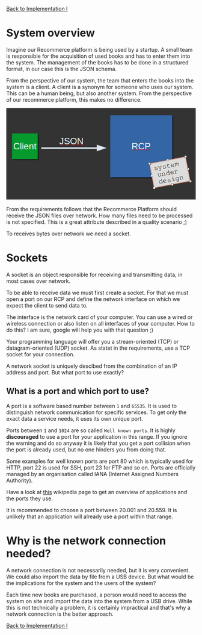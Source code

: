 [Back to Implementation I](../project/impl_1/impl_1.md)

# System overview
Imagine our Recommerce platform is being used by a startup. A small team is responsible for the acquisition of used books and has to enter them into the system.  The management of the books has to be done in a structured format, in our case this is the JSON schema. 

From the perspective of our system, the team that enters the books into the system is a client. A client is a synonym for someone who uses our system. This can be a human being, but also another system. From the perspective of our recommerce platform, this makes no difference. 

![](images/client_to_rcp.png)

From the requirements follows that the Recommerce Platform should receive the JSON files over network. How many files need to be processed is not specified. This is a great attribute described in a quality scenario ;)

To receives bytes over network we need a socket. 

# Sockets
A socket is an object responsible for receiving and transmitting data, in most cases over network. 

To be able to receive data we must first create a socket. For that we must open a port on our RCP and define the network interface on which we expect the client to send data to. 

The interface is the network card of your computer. You can use a wired or wireless connection or also listen on all interfaces of your computer. How to do this? I am sure, google will help you with that question ;)

Your programming language will offer you a stream-oriented (TCP) or datagram-oriented (UDP) socket. As statet in the requirements, use a TCP socket for your connection. 

A network socket is uniquely descibed from the combination of an IP address and port. But what port to use exactly? 

## What is a port and which port to use?
A port is a software based number between `1` and `65535`. It is used to distinguish network communication for specific services. To get only the exact data a service needs, it uses its own unique port. 

Ports between `1` and `1024` are so called `Well known ports`. It is highly **discouraged** to use a port for your application in this range. If you ignore the warning and do so anyway it is likely that you get a port collision when the port is already used, but no one hinders you from doing that. 

Some examples for well known ports are port 80 which is typically used for HTTP, port 22 is used for SSH, port 23 for FTP and so on. Ports are officially managed by an organisation called IANA (Internet Assigned Numbers Authority). 

Have a look at [this](https://en.wikipedia.org/wiki/List_of_TCP_and_UDP_port_numbers) wikipedia page to get an overview of applications and the ports they use. 

It is recommended to choose a port between 20.001 and 20.559.  It is unlikely that an application will already use a port within that range. 


# Why is the network connection needed?
A network connection is not necessarily needed, but it is very convenient. We could also import the data by file from a USB device. But what would be the implications for the system and the users of the system?

Each time new books are purchased, a person would need to access the system on site and import the data into the system from a USB drive. While this is not technically a problem, it is certainly impractical and that's why a network connection is the better approach. 

[Back to Implementation I](../project/impl_1/impl_1.md)
